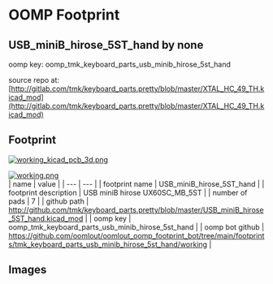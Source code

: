 # OOMP Footprint  
## USB_miniB_hirose_5ST_hand  by none  
  
oomp key: oomp_tmk_keyboard_parts_usb_minib_hirose_5st_hand  
  
source repo at: [http://gitlab.com/tmk/keyboard_parts.pretty/blob/master/XTAL_HC_49_TH.kicad_mod](http://gitlab.com/tmk/keyboard_parts.pretty/blob/master/XTAL_HC_49_TH.kicad_mod)  
## Footprint  
  
[![working_kicad_pcb_3d.png](working_kicad_pcb_3d_600.png)](working_kicad_pcb_3d.png)  
  
[![working.png](working_600.png)](working.png)  
| name | value | 
| --- | --- | 
| footprint name | USB_miniB_hirose_5ST_hand | 
| footprint description | USB miniB hirose UX60SC_MB_5ST | 
| number of pads | 7 | 
| github path | http://github.com/tmk/keyboard_parts.pretty/blob/master/USB_miniB_hirose_5ST_hand.kicad_mod | 
| oomp key | oomp_tmk_keyboard_parts_usb_minib_hirose_5st_hand | 
| oomp bot github | https://github.com/oomlout/oomlout_oomp_footprint_bot/tree/main/footprints/tmk_keyboard_parts_usb_minib_hirose_5st_hand/working | 
## Images  
